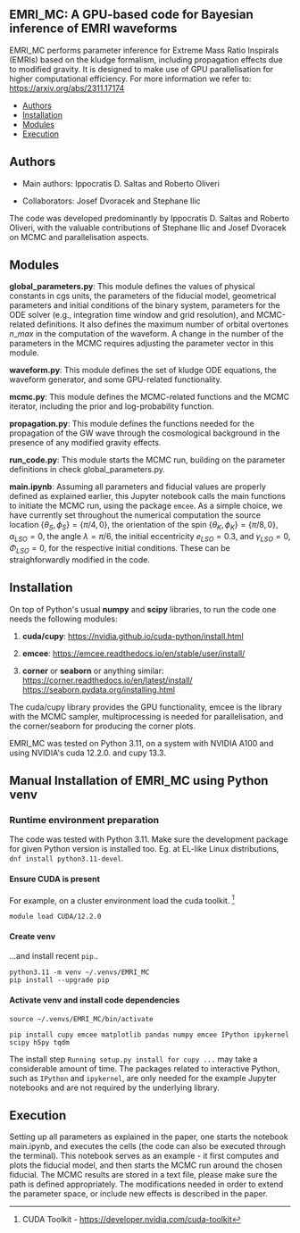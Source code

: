 ## EMRI\_MC: A GPU-based code for Bayesian inference of EMRI waveforms

EMRI\_MC performs parameter inference for Extreme Mass Ratio Inspirals (EMRIs) based on the kludge formalism, including propagation effects due to modified gravity. It is designed to make use of GPU parallelisation for higher computational efficiency. For more information we refer to:  https://arxiv.org/abs/2311.17174

- [Authors](#Authors)
- [Installation](#Installation)
- [Modules](#Modules)
- [Execution](#Execution)

## Authors
- Main authors: Ippocratis D. Saltas and Roberto Oliveri 

- Collaborators: Josef Dvoracek and Stephane Ilic

The code was developed predominantly by Ippocratis D. Saltas and Roberto Oliveri, with the valuable contributions of Stephane Ilic and Josef Dvoracek on MCMC and parallelisation aspects. 

## Modules

**global\_parameters.py**: This module defines the values of physical constants in cgs units, the parameters of the fiducial model, geometrical parameters and initial conditions of the binary system, parameters for the ODE solver (e.g., integration time window and grid resolution), and MCMC-related definitions. It also defines the maximum number of orbital overtones $n\_max$ in the computation of the waveform. A change in the number of the parameters in the MCMC requires adjusting the parameter vector in this module.  

**waveform.py**: This module defines the set of kludge ODE equations, the waveform generator, and some GPU-related functionality.

**mcmc.py**: This module defines the MCMC-related functions and the MCMC iterator, including the prior and log-probability function.

**propagation.py**: This module defines the functions needed for the propagation of the GW wave through the cosmological background in the presence of any modified gravity effects. 

**run_code.py**: This module starts the MCMC run, building on the parameter definitions in check global_parameters.py.

**main.ipynb**: Assuming all parameters and fiducial values are properly defined as explained earlier, 
this Jupyter notebook calls the main functions to initiate the MCMC run, 
using the package $\texttt{emcee}$. As a simple choice, we have currently set throughout the numerical computation 
the source location $\{\theta_S,\phi_S\} = \{\pi/4, 0\}$, 
the orientation of the spin $\{\theta_K,\phi_K\} = \{\pi/8, 0\}$, 
$\alpha_{LSO} = 0$, the angle $\lambda = \pi/6$, 
the initial eccentricity $e_{LSO}=0.3$, and $\gamma_{LSO} = 0$, $\Phi_{LSO} = 0$, 
for the respective initial conditions. 
These can be straighforwardly modified in the code. 

## Installation 

On top of Python's usual **numpy** and **scipy** libraries, to run the code one needs the following modules: 

1. **cuda/cupy**: https://nvidia.github.io/cuda-python/install.html

2. **emcee**: https://emcee.readthedocs.io/en/stable/user/install/

3. **corner** or **seaborn** or anything similar: https://corner.readthedocs.io/en/latest/install/  https://seaborn.pydata.org/installing.html

The cuda/cupy library provides the GPU functionality, emcee is the library with the MCMC sampler, multiprocessing is needed for parallelisation, and the corner/seaborn for producing the corner plots. 

EMRI_MC was tested on Python 3.11, on a system with NVIDIA A100 and using NVIDIA's cuda 12.2.0. and cupy 13.3.

## Manual Installation of EMRI_MC using Python venv

### Runtime environment preparation

The code was tested with Python 3.11. Make sure the development package for given Python version is installed too. Eg. at EL-like Linux distributions, `dnf install python3.11-devel`.

#### Ensure CUDA is present

For example, on a cluster environment load the cuda toolkit. [^1]

```
module load CUDA/12.2.0
```

#### Create venv

...and install recent `pip`..

```
python3.11 -m venv ~/.venvs/EMRI_MC
pip install --upgrade pip
```

#### Activate venv and install code dependencies

`source ~/.venvs/EMRI_MC/bin/activate`

`pip install cupy emcee matplotlib pandas numpy emcee IPython ipykernel scipy h5py tqdm`

The install step `Running setup.py install for cupy ...` may take a considerable amount of time. 
The packages related to interactive Python, such as `IPython` and `ipykernel`, are only needed for the example Jupyter notebooks and are not required by the underlying library.


[^1]: CUDA Toolkit - https://developer.nvidia.com/cuda-toolkit


## Execution

Setting up all parameters as explained in the paper, one starts the notebook main.ipynb, and executes the cells (the code can also be executed through the terminal). This notebook serves as an example - it first computes and plots the fiducial model, and then starts the MCMC run around the chosen fiducial. The MCMC results are stored in a text file, please make sure the path is defined appropriately. The modifications needed in order to extend the parameter space, or include new effects is described in the paper.
